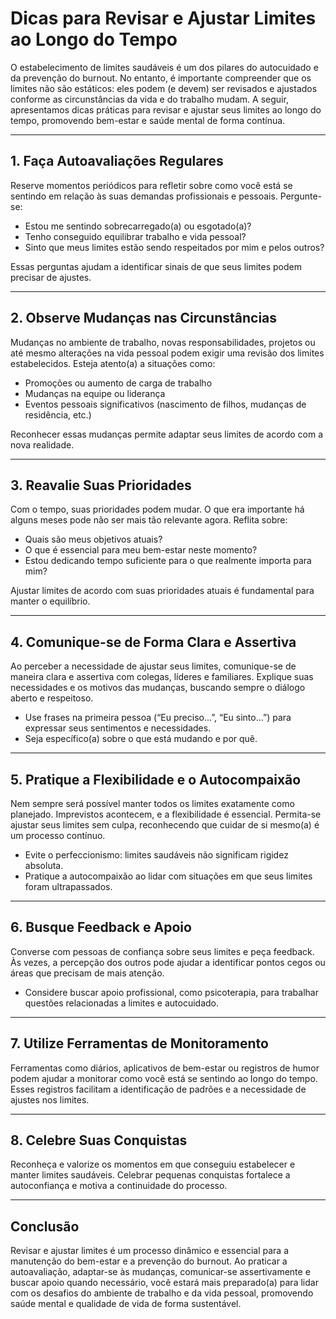 # Dicas para Revisar e Ajustar Limites ao Longo do Tempo

O estabelecimento de limites saudáveis é um dos pilares do autocuidado e da prevenção do burnout. No entanto, é importante compreender que os limites não são estáticos: eles podem (e devem) ser revisados e ajustados conforme as circunstâncias da vida e do trabalho mudam. A seguir, apresentamos dicas práticas para revisar e ajustar seus limites ao longo do tempo, promovendo bem-estar e saúde mental de forma contínua.

---

## 1. **Faça Autoavaliações Regulares**

Reserve momentos periódicos para refletir sobre como você está se sentindo em relação às suas demandas profissionais e pessoais. Pergunte-se:

- Estou me sentindo sobrecarregado(a) ou esgotado(a)?
- Tenho conseguido equilibrar trabalho e vida pessoal?
- Sinto que meus limites estão sendo respeitados por mim e pelos outros?

Essas perguntas ajudam a identificar sinais de que seus limites podem precisar de ajustes.

---

## 2. **Observe Mudanças nas Circunstâncias**

Mudanças no ambiente de trabalho, novas responsabilidades, projetos ou até mesmo alterações na vida pessoal podem exigir uma revisão dos limites estabelecidos. Esteja atento(a) a situações como:

- Promoções ou aumento de carga de trabalho
- Mudanças na equipe ou liderança
- Eventos pessoais significativos (nascimento de filhos, mudanças de residência, etc.)

Reconhecer essas mudanças permite adaptar seus limites de acordo com a nova realidade.

---

## 3. **Reavalie Suas Prioridades**

Com o tempo, suas prioridades podem mudar. O que era importante há alguns meses pode não ser mais tão relevante agora. Reflita sobre:

- Quais são meus objetivos atuais?
- O que é essencial para meu bem-estar neste momento?
- Estou dedicando tempo suficiente para o que realmente importa para mim?

Ajustar limites de acordo com suas prioridades atuais é fundamental para manter o equilíbrio.

---

## 4. **Comunique-se de Forma Clara e Assertiva**

Ao perceber a necessidade de ajustar seus limites, comunique-se de maneira clara e assertiva com colegas, líderes e familiares. Explique suas necessidades e os motivos das mudanças, buscando sempre o diálogo aberto e respeitoso.

- Use frases na primeira pessoa (“Eu preciso...”, “Eu sinto...”) para expressar seus sentimentos e necessidades.
- Seja específico(a) sobre o que está mudando e por quê.

---

## 5. **Pratique a Flexibilidade e o Autocompaixão**

Nem sempre será possível manter todos os limites exatamente como planejado. Imprevistos acontecem, e a flexibilidade é essencial. Permita-se ajustar seus limites sem culpa, reconhecendo que cuidar de si mesmo(a) é um processo contínuo.

- Evite o perfeccionismo: limites saudáveis não significam rigidez absoluta.
- Pratique a autocompaixão ao lidar com situações em que seus limites foram ultrapassados.

---

## 6. **Busque Feedback e Apoio**

Converse com pessoas de confiança sobre seus limites e peça feedback. Às vezes, a percepção dos outros pode ajudar a identificar pontos cegos ou áreas que precisam de mais atenção.

- Considere buscar apoio profissional, como psicoterapia, para trabalhar questões relacionadas a limites e autocuidado.

---

## 7. **Utilize Ferramentas de Monitoramento**

Ferramentas como diários, aplicativos de bem-estar ou registros de humor podem ajudar a monitorar como você está se sentindo ao longo do tempo. Esses registros facilitam a identificação de padrões e a necessidade de ajustes nos limites.

---

## 8. **Celebre Suas Conquistas**

Reconheça e valorize os momentos em que conseguiu estabelecer e manter limites saudáveis. Celebrar pequenas conquistas fortalece a autoconfiança e motiva a continuidade do processo.

---

## Conclusão

Revisar e ajustar limites é um processo dinâmico e essencial para a manutenção do bem-estar e a prevenção do burnout. Ao praticar a autoavaliação, adaptar-se às mudanças, comunicar-se assertivamente e buscar apoio quando necessário, você estará mais preparado(a) para lidar com os desafios do ambiente de trabalho e da vida pessoal, promovendo saúde mental e qualidade de vida de forma sustentável.